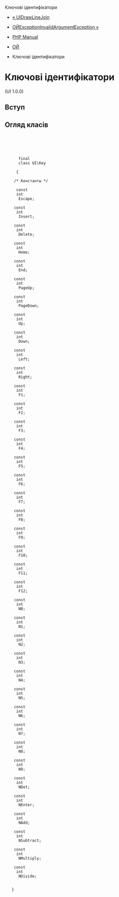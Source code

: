 Ключові ідентифікатори

-   [« UIDrawLineJoin](class.ui-draw-line-join.html)
    
-   [ОЙExceptionInvalidArgumentException »](class.ui-exception-invalidargumentexception.html)
    
-   [PHP Manual](index.html)
    
-   [ОЙ](book.ui.html)
    
-   Ключові ідентифікатори
    

# Ключові ідентифікатори

(UI 1.0.0)

## Вступ

## Огляд класів

```synopsis



    
     
      final
      class UI\Key
     
     {

    /* Константы */
    
     const
     int
      Escape;

    const
     int
      Insert;

    const
     int
      Delete;

    const
     int
      Home;

    const
     int
      End;

    const
     int
      PageUp;

    const
     int
      PageDown;

    const
     int
      Up;

    const
     int
      Down;

    const
     int
      Left;

    const
     int
      Right;

    const
     int
      F1;

    const
     int
      F2;

    const
     int
      F3;

    const
     int
      F4;

    const
     int
      F5;

    const
     int
      F6;

    const
     int
      F7;

    const
     int
      F8;

    const
     int
      F9;

    const
     int
      F10;

    const
     int
      F11;

    const
     int
      F12;

    const
     int
      N0;

    const
     int
      N1;

    const
     int
      N2;

    const
     int
      N3;

    const
     int
      N4;

    const
     int
      N5;

    const
     int
      N6;

    const
     int
      N7;

    const
     int
      N8;

    const
     int
      N9;

    const
     int
      NDot;

    const
     int
      NEnter;

    const
     int
      NAdd;

    const
     int
      NSubtract;

    const
     int
      NMultiply;

    const
     int
      NDivide;


   }
```